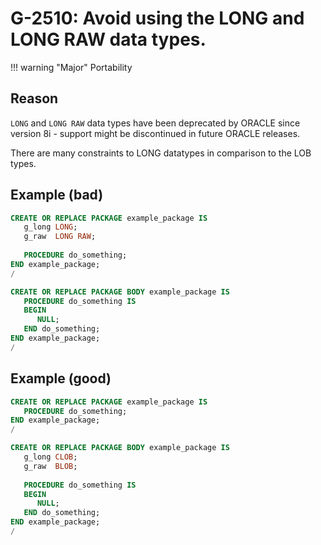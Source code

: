 # G-2510: Avoid using the LONG and LONG RAW data types.

!!! warning "Major"
    Portability

## Reason

`LONG` and `LONG RAW` data types have been deprecated by ORACLE since version 8i - support might be discontinued in future ORACLE releases.

There are many constraints to LONG datatypes in comparison to the LOB types.

## Example (bad)

``` sql
CREATE OR REPLACE PACKAGE example_package IS
   g_long LONG;
   g_raw  LONG RAW;
   
   PROCEDURE do_something;
END example_package;
/

CREATE OR REPLACE PACKAGE BODY example_package IS
   PROCEDURE do_something IS
   BEGIN 
      NULL;
   END do_something;
END example_package;
/
```

## Example (good)

``` sql
CREATE OR REPLACE PACKAGE example_package IS
   PROCEDURE do_something;
END example_package;
/

CREATE OR REPLACE PACKAGE BODY example_package IS
   g_long CLOB;
   g_raw  BLOB;
   
   PROCEDURE do_something IS
   BEGIN 
      NULL;
   END do_something;
END example_package;
/
```